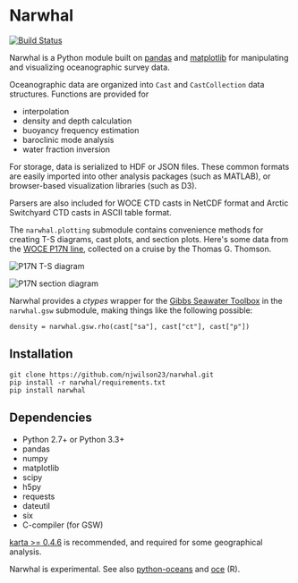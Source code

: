 # Narwhal

[![Build Status](https://travis-ci.org/njwilson23/narwhal.svg?branch=master)](https://travis-ci.org/njwilson23/narwhal)

Narwhal is a Python module built on [pandas](http://pandas.pydata.org/) and
[matplotlib](http://matplotlib.org/) for manipulating and visualizing
oceanographic survey data.

Oceanographic data are organized into `Cast` and `CastCollection` data structures. Functions are provided for

- interpolation
- density and depth calculation
- buoyancy frequency estimation
- baroclinic mode analysis
- water fraction inversion

For storage, data is serialized to HDF or JSON files. These common formats are
easily imported into other analysis packages (such as MATLAB), or browser-based
visualization libraries (such as D3).

Parsers are also included for WOCE CTD casts in NetCDF format and Arctic
Switchyard CTD casts in ASCII table format.

The `narwhal.plotting` submodule contains convenience methods for creating T-S
diagrams, cast plots, and section plots. Here's some data from the [WOCE P17N
line](http://cchdo.ucsd.edu/cruise/325021_1), collected on a cruise by the
Thomas G. Thomson.

![P17N T-S diagram](https://rawgit.com/njwilson23/narwhal/gh-pages/ts-demo.png)

![P17N section diagram](https://rawgit.com/njwilson23/narwhal/gh-pages/section-demo.png)

Narwhal provides a *ctypes* wrapper for the
[Gibbs Seawater Toolbox](http://www.teos-10.org/pubs/gsw/html/gsw_contents.html)
in the `narwhal.gsw` submodule, making things like the following possible:

    density = narwhal.gsw.rho(cast["sa"], cast["ct"], cast["p"])

## Installation

    git clone https://github.com/njwilson23/narwhal.git
    pip install -r narwhal/requirements.txt
    pip install narwhal

## Dependencies

- Python 2.7+ or Python 3.3+
- pandas
- numpy
- matplotlib
- scipy
- h5py
- requests
- dateutil
- six
- C-compiler (for GSW)

[karta >= 0.4.6](https://github.com/njwilson23/karta) is recommended, and
required for some geographical analysis.

Narwhal is experimental. See also
[python-oceans](https://github.com/ocefpaf/python-oceans) and
[oce](https://github.com/dankelley/oce) (R).
